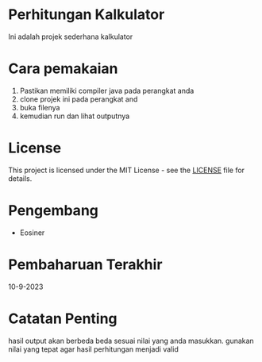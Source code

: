 # Perhitungan Kalkulator
Ini adalah projek sederhana kalkulator

# Cara pemakaian 
1. Pastikan memiliki compiler java pada perangkat anda
2. clone projek ini pada perangkat and
3. buka filenya 
4. kemudian run dan lihat outputnya

# License
This project is licensed under the MIT License - see the [LICENSE](LICENSE) file for details.

# Pengembang 
- Eosiner

# Pembaharuan Terakhir
10-9-2023

# Catatan Penting
hasil output akan berbeda beda sesuai nilai yang anda masukkan. gunakan nilai yang tepat agar hasil perhitungan menjadi valid

